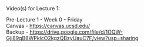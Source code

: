 Video(s) for Lecture 1:

Pre-Lecture 1 - Week 0 - Friday  
Canvas - https://canvas.ucsd.edu/  
Backup - https://drive.google.com/file/d/1OQW-Gji89qB8WPkicO2kgzQBzyUauC7F/view?usp=sharing
